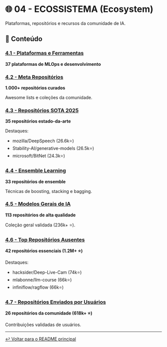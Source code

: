 # 🌐 04 - ECOSSISTEMA (Ecosystem)

Plataformas, repositórios e recursos da comunidade de IA.

## 📂 Conteúdo

### [4.1 - Plataformas e Ferramentas](./4.1_Platforms_and_Tools/)
**37 plataformas de MLOps e desenvolvimento**

### [4.2 - Meta Repositórios](./4.2_Meta_Repositories/)
**1.000+ repositórios curados**

Awesome lists e coleções da comunidade.

### [4.3 - Repositórios SOTA 2025](./4.3_SOTA_Repositories_2025/)
**35 repositórios estado-da-arte**

Destaques:
- mozilla/DeepSpeech (26.6k⭐)
- Stability-AI/generative-models (26.5k⭐)
- microsoft/BitNet (24.3k⭐)

### [4.4 - Ensemble Learning](./4.4_Ensemble_Learning/)
**33 repositórios de ensemble**

Técnicas de boosting, stacking e bagging.

### [4.5 - Modelos Gerais de IA](./4.5_General_AI_Models/)
**113 repositórios de alta qualidade**

Coleção geral validada (236k+ ⭐).

### [4.6 - Top Repositórios Ausentes](./4.6_Top_Missing_Repos/)
**42 repositórios essenciais (1.2M+ ⭐)**

Destaques:
- hacksider/Deep-Live-Cam (74k⭐)
- mlabonne/llm-course (66k⭐)
- infiniflow/ragflow (66k⭐)

### [4.7 - Repositórios Enviados por Usuários](./4.7_User_Submitted_Repos/)
**26 repositórios da comunidade (618k+ ⭐)**

Contribuições validadas de usuários.

---

[↩️ Voltar para o README principal](../README.md)
